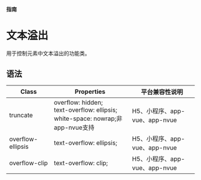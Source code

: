 #### <span class="text-lg text-gray-500 font-normal">指南</span>

<div class="w-screen"></div>

# 文本溢出
<a-typography-text>
    用于控制元素中文本溢出的功能类。
</a-typography-text>

<CssPrefix />

## 语法
| Class | Properties | 平台兼容性说明
| --- | --- | ---
| <a-link status="success">truncate</a-link> | <a-link>overflow: hidden;</a-link><br/><a-link>text-overflow: ellipsis;</a-link><br/><a-link>white-space: nowrap;</a-link><a-tag color="red">非app-nvue支持</a-tag><br/> | H5、小程序、app-vue、app-nvue
| <a-link status="success">overflow-ellipsis</a-link> | <a-link>text-overflow: ellipsis;</a-link><br/> | H5、小程序、app-vue、app-nvue
| <a-link status="success">overflow-clip</a-link> | <a-link>text-overflow: clip;</a-link><br/> | H5、小程序、app-vue、app-nvue